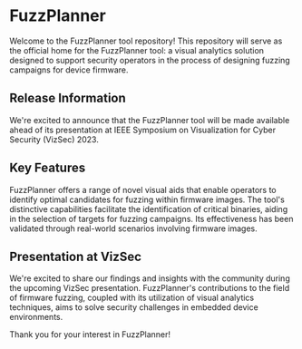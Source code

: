 # FuzzPlanner
Welcome to the FuzzPlanner tool repository! This repository will serve as the official home for the FuzzPlanner tool: a visual analytics solution designed to support security operators in the process of designing fuzzing campaigns for device firmware. 

## Release Information

We're excited to announce that the FuzzPlanner tool will be made available ahead of its presentation at IEEE Symposium on Visualization for Cyber Security (VizSec) 2023.

## Key Features

FuzzPlanner offers a range of novel visual aids that enable operators to identify optimal candidates for fuzzing within firmware images. The tool's distinctive capabilities facilitate the identification of critical binaries, aiding in the selection of targets for fuzzing campaigns. Its effectiveness has been validated through real-world scenarios involving firmware images.

## Presentation at VizSec

We're excited to share our findings and insights with the community during the upcoming VizSec presentation. FuzzPlanner's contributions to the field of firmware fuzzing, coupled with its utilization of visual analytics techniques, aims to solve security challenges in embedded device environments.

Thank you for your interest in FuzzPlanner!

